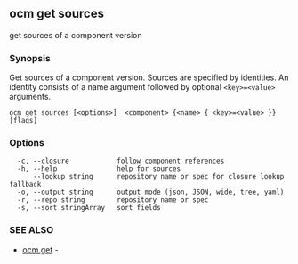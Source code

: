 ## ocm get sources

get sources of a component version

### Synopsis


Get sources of a component version. Sources are specified
by identities. An identity consists of 
a name argument followed by optional <code>&lt;key>=&lt;value></code>
arguments.


```
ocm get sources [<options>]  <component> {<name> { <key>=<value> }} [flags]
```

### Options

```
  -c, --closure            follow component references
  -h, --help               help for sources
      --lookup string      repository name or spec for closure lookup fallback
  -o, --output string      output mode (json, JSON, wide, tree, yaml)
  -r, --repo string        repository name or spec
  -s, --sort stringArray   sort fields
```

### SEE ALSO

* [ocm get](ocm_get.md)	 - 

